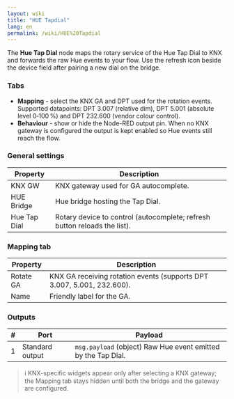 ```yaml
---
layout: wiki
title: "HUE Tapdial"
lang: en
permalink: /wiki/HUE%20Tapdial
---
```

The **Hue Tap Dial** node maps the rotary service of the Hue Tap Dial to KNX and forwards the raw Hue events to your flow. Use the refresh icon beside the device field after pairing a new dial on the bridge.

### Tabs

- **Mapping** - select the KNX GA and DPT used for the rotation events. Supported datapoints: DPT 3.007 (relative dim), DPT 5.001 (absolute level 0‑100 %) and DPT 232.600 (vendor colour control).
- **Behaviour** - show or hide the Node-RED output pin. When no KNX gateway is configured the output is kept enabled so Hue events still reach the flow.

### General settings

|Property|Description|
|--|--|
| KNX GW | KNX gateway used for GA autocomplete. |
| HUE Bridge | Hue bridge hosting the Tap Dial. |
| Hue Tap Dial | Rotary device to control (autocomplete; refresh button reloads the list). |

### Mapping tab

|Property|Description|
|--|--|
| Rotate GA | KNX GA receiving rotation events (supports DPT 3.007, 5.001, 232.600). |
| Name | Friendly label for the GA. |

### Outputs

|#|Port|Payload|
|--|--|--|
|1|Standard output|`msg.payload` (object) Raw Hue event emitted by the Tap Dial.|

> ℹ️ KNX-specific widgets appear only after selecting a KNX gateway; the Mapping tab stays hidden until both the bridge and the gateway are configured.
